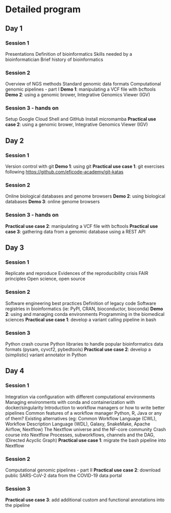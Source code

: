 # Detailed program

## Day 1

### Session 1
Presentations
Definition of bioinformatics
Skills needed by a bioinformatician
Brief history of bioinformatics

### Session 2
Overview of NGS methods
Standard genomic data formats
Computational genomic pipelines - part I
**Demo 1**: manipulating a VCF file with bcftools
**Demo 2**: using a genomic brower, Integrative Genomics Viewer (IGV)

### Session 3 - hands on
Setup Google Cloud Shell and GitHub
Install micromamba
**Practical use case 2**: using a genomic brower, Integrative Genomics Viewer (IGV)


## Day 2

### Session 1
Version control with git
**Demo 1**: using git
**Practical use case 1**: git exercises following https://github.com/eficode-academy/git-katas
### Session 2
Online biological databases and genome browsers
**Demo 2**: using biological databases
**Demo 3**: online genome browsers
### Session 3 - hands on
**Practical use case 2**: manipulating a VCF file with bcftools
**Practical use case 3**: gathering data from a genomic database using a REST API


## Day 3
### Session 1

Replicate and reproduce
Evidences of the reproducibility crisis
FAIR principles
Open science, open source
### Session 2
Software engineering best practices
Definition of legacy code
Software registries in bioinformatics (ie: PyPI, CRAN, bioconductor, bioconda)
**Demo 2**: using and managing conda environments
Programming in the biomedical sciences
**Practical use case 1**: develop a variant calling pipeline in bash
### Session 3
Python crash course
Python libraries to handle popular bioinformatics data formats (pysam, cyvcf2, pybedtools)
**Practical use case 2**: develop a (simplistic) variant annotator in Python


## Day 4

### Session 1
Integration via configuration with different computational environments
Managing environments with conda and containerization with docker/singularity
Introduction to workflow managers or how to write better pipelines
Common features of a workflow manager
Python, R, Java or any of them?
Existing alternatives (eg: Common Workflow Language (CWL), Workflow Description Language (WDL), Galaxy, SnakeMake, Apache Airflow, Nextflow)
The Nextflow universe and the NF-core community
Crash course into Nextflow
Processes, subworkflows, channels and the DAG, (Directed Acyclic Graph)
**Practical use case 1**: migrate the bash pipeline into Nextflow

### Session 2
Computational genomic pipelines - part II
**Practical use case 2**: download public SARS-CoV-2 data from the COVID-19 data portal
### Session 3
**Practical use case 3**: add additional custom and functional annotations into the pipeline